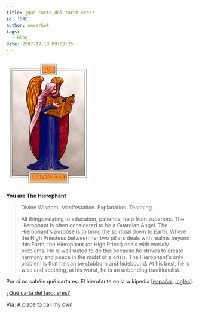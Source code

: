 ```yaml
---
title: ¿Qué carta del tarot eres?
id: '640'
author: neverbot
tags:
  - Blog
date: 2007-12-18 09:58:25
---
```


![hierophant.jpg](./que-carta-del-tarot-eres/hierophant.jpg)

**You are The Hierophant**

> Divine Wisdom. Manifestation. Explanation. Teaching.
> 
> All things relating to education, patience, help from superiors. The Hierophant is often considered to be a Guardian Angel. The Hierophant's purpose is to bring the spiritual down to Earth. Where the High Priestess between her two pillars deals with realms beyond this Earth, the Hierophant (or High Priest) deals with worldly problems. He is well suited to do this because he strives to create harmony and peace in the midst of a crisis. The Hierophant's only problem is that he can be stubborn and hidebound. At his best, he is wise and soothing, at his worst, he is an unbending traditionalist.

Por si no sabéis qué carta es: El hierofante en la wikipedia \[[español](http://es.wikipedia.org/wiki/El_Hierofante_(Tarot)), [inglés](http://en.wikipedia.org/wiki/The_Hierophant)\].

[¿Qué carta del tarot eres?](http://www.flarn.com/~warlock/tarot)

Vía: [A place to call my own](http://blog.crisopeya.eu/)